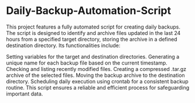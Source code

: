 # Daily-Backup-Automation-Script
This project features a fully automated script for creating daily backups. The script is designed to identify and archive files updated in the last 24 hours from a specified target directory, storing the archive in a defined destination directory. Its functionalities include:

Setting variables for the target and destination directories.
Generating a unique name for each backup file based on the current timestamp.
Checking and listing recently modified files.
Creating a compressed .tar.gz archive of the selected files.
Moving the backup archive to the destination directory.
Scheduling daily execution using crontab for a consistent backup routine.
This script ensures a reliable and efficient process for safeguarding important data.
